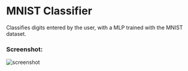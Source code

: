 # MNIST Classifier

Classifies digits entered by the user, with a MLP trained with the MNIST dataset.

### Screenshot:
![screenshot](capture.jpg)
